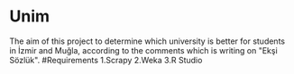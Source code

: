 # Unim
The aim of this project to determine which university is better for students in İzmir and Muğla, according to the comments which is writing on "Ekşi Sözlük".
#Requirements
1.Scrapy
2.Weka
3.R Studio
